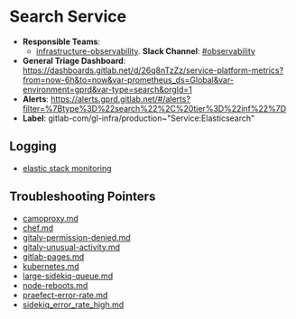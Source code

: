 <!-- MARKER: do not edit this section directly. Edit services/service-catalog.yml then run scripts/generate-docs -->
#  Search Service

* **Responsible Teams**:
  * [infrastructure-observability](https://about.gitlab.com/handbook/engineering/infrastructure/team/reliability/). **Slack Channel**: [#observability](https://gitlab.slack.com/archives/observability)
* **General Triage Dashboard**: https://dashboards.gitlab.net/d/26q8nTzZz/service-platform-metrics?from=now-6h&to=now&var-prometheus_ds=Global&var-environment=gprd&var-type=search&orgId=1
* **Alerts**: https://alerts.gprd.gitlab.net/#/alerts?filter=%7Btype%3D%22search%22%2C%20tier%3D%22inf%22%7D
* **Label**: gitlab-com/gl-infra/production~"Service:Elasticsearch"

## Logging

* [elastic stack monitoring](https://00a4ef3362214c44a044feaa539b4686.us-central1.gcp.cloud.es.io:9243/app/monitoring#/overview?_g=(cluster_uuid:D31oWYIkTUWCDPHigrPwHg))

## Troubleshooting Pointers

* [camoproxy.md](camoproxy.md)
* [chef.md](chef.md)
* [gitaly-permission-denied.md](gitaly-permission-denied.md)
* [gitaly-unusual-activity.md](gitaly-unusual-activity.md)
* [gitlab-pages.md](gitlab-pages.md)
* [kubernetes.md](kubernetes.md)
* [large-sidekiq-queue.md](large-sidekiq-queue.md)
* [node-reboots.md](node-reboots.md)
* [praefect-error-rate.md](praefect-error-rate.md)
* [sidekiq_error_rate_high.md](sidekiq_error_rate_high.md)
<!-- END_MARKER -->
